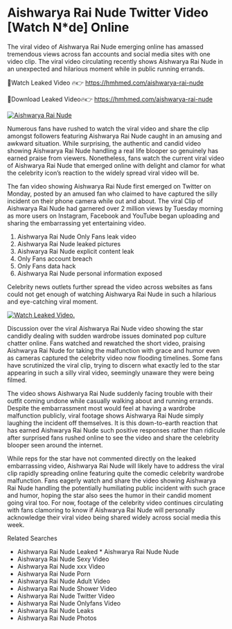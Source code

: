 ﻿# Aishwarya Rai Nude Twitter Video [Watch N*de] Online

The viral video of ﻿Aishwarya Rai Nude emerging online has amassed tremendous views across fan accounts and social media sites with one video clip. The viral video circulating recently shows ﻿Aishwarya Rai Nude in an unexpected and hilarious moment while in public running errands. 

🔴Watch Leaked Video 🔥👉  https://hmhmed.com/aishwarya-rai-nude 

🔴Download Leaked Video🔥👉  https://hmhmed.com/aishwarya-rai-nude 

[![Aishwarya Rai Nude](https://i.imgur.com/dJHk4Zq.gif)](https://hmhmed.com/aishwarya-rai-nude)

Numerous fans have rushed to watch the viral video and share the clip amongst followers featuring ﻿Aishwarya Rai Nude caught in an amusing and awkward situation. While surprising, the authentic and candid video showing ﻿Aishwarya Rai Nude handling a real life blooper so genuinely has earned praise from viewers. Nonetheless, fans watch the current viral video of ﻿Aishwarya Rai Nude that emerged online with delight and clamor for what the celebrity icon’s reaction to the widely spread viral video will be.

The fan video showing ﻿Aishwarya Rai Nude first emerged on Twitter on Monday, posted by an amused fan who claimed to have captured the silly incident on their phone camera while out and about. The viral Clip of ﻿Aishwarya Rai Nude had garnered over 2 million views by Tuesday morning as more users on Instagram, Facebook and YouTube began uploading and sharing the embarrassing yet entertaining video. 

1. ﻿Aishwarya Rai Nude Only Fans leak video
2. ﻿Aishwarya Rai Nude leaked pictures
3. ﻿Aishwarya Rai Nude explicit content leak
4. Only Fans account breach
5. Only Fans data hack
6. ﻿Aishwarya Rai Nude personal information exposed

Celebrity news outlets further spread the video across websites as fans could not get enough of watching ﻿Aishwarya Rai Nude in such a hilarious and eye-catching viral moment. 

[![Watch Leaked Video.](https://miro.medium.com/v2/resize:fit:828/format:webp/1*cilzJN44JGOrTw9NJCrNHA.gif "Watch Leaked Video")](https://hmhmed.com/aishwarya-rai-nude)

Discussion over the viral ﻿Aishwarya Rai Nude video showing the star candidly dealing with sudden wardrobe issues dominated pop culture chatter online. Fans watched and rewatched the short video, praising ﻿Aishwarya Rai Nude for taking the malfunction with grace and humor even as cameras captured the celebrity video now flooding timelines. Some fans have scrutinized the viral clip, trying to discern what exactly led to the star appearing in such a silly viral video, seemingly unaware they were being filmed.

The video shows ﻿Aishwarya Rai Nude suddenly facing trouble with their outfit coming undone while casually walking about and running errands. Despite the embarrassment most would feel at having a wardrobe malfunction publicly, viral footage shows ﻿Aishwarya Rai Nude simply laughing the incident off themselves. It is this down-to-earth reaction that has earned ﻿Aishwarya Rai Nude such positive responses rather than ridicule after surprised fans rushed online to see the video and share the celebrity blooper seen around the internet.  

While reps for the star have not commented directly on the leaked embarrassing video, ﻿Aishwarya Rai Nude will likely have to address the viral clip rapidly spreading online featuring quite the comedic celebrity wardrobe malfunction. Fans eagerly watch and share the video showing ﻿Aishwarya Rai Nude handling the potentially humiliating public incident with such grace and humor, hoping the star also sees the humor in their candid moment going viral too. For now, footage of the celebrity video continues circulating with fans clamoring to know if ﻿Aishwarya Rai Nude will personally acknowledge their viral video being shared widely across social media this week.

Related Searches
* ﻿Aishwarya Rai Nude Leaked
﻿* Aishwarya Rai Nude Nude
* ﻿Aishwarya Rai Nude Sexy Video
* ﻿Aishwarya Rai Nude xxx Video
* ﻿Aishwarya Rai Nude Porn
* ﻿Aishwarya Rai Nude Adult Video
* ﻿Aishwarya Rai Nude Shower Video
* ﻿Aishwarya Rai Nude Twitter Video
* ﻿Aishwarya Rai Nude Onlyfans Video
* ﻿Aishwarya Rai Nude Leaks
* ﻿Aishwarya Rai Nude Photos